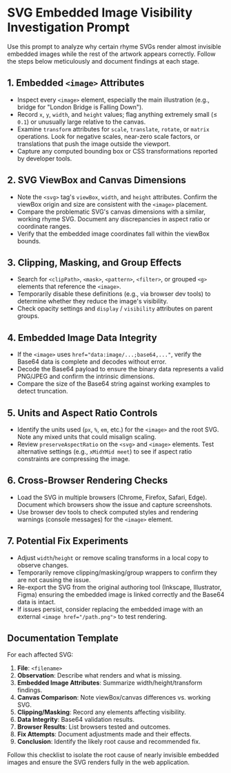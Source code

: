 # SVG Embedded Image Visibility Investigation Prompt

Use this prompt to analyze why certain rhyme SVGs render almost invisible embedded images while the rest of the artwork appears correctly. Follow the steps below meticulously and document findings at each stage.

## 1. Embedded `<image>` Attributes
- Inspect every `<image>` element, especially the main illustration (e.g., bridge for "London Bridge is Falling Down").
- Record `x`, `y`, `width`, and `height` values; flag anything extremely small (≤ `0.1`) or unusually large relative to the canvas.
- Examine `transform` attributes for `scale`, `translate`, `rotate`, or `matrix` operations. Look for negative scales, near-zero scale factors, or translations that push the image outside the viewport.
- Capture any computed bounding box or CSS transformations reported by developer tools.

## 2. SVG ViewBox and Canvas Dimensions
- Note the `<svg>` tag's `viewBox`, `width`, and `height` attributes. Confirm the viewBox origin and size are consistent with the `<image>` placement.
- Compare the problematic SVG's canvas dimensions with a similar, working rhyme SVG. Document any discrepancies in aspect ratio or coordinate ranges.
- Verify that the embedded image coordinates fall within the viewBox bounds.

## 3. Clipping, Masking, and Group Effects
- Search for `<clipPath>`, `<mask>`, `<pattern>`, `<filter>`, or grouped `<g>` elements that reference the `<image>`.
- Temporarily disable these definitions (e.g., via browser dev tools) to determine whether they reduce the image's visibility.
- Check opacity settings and `display` / `visibility` attributes on parent groups.

## 4. Embedded Image Data Integrity
- If the `<image>` uses `href="data:image/...;base64,..."`, verify the Base64 data is complete and decodes without error.
- Decode the Base64 payload to ensure the binary data represents a valid PNG/JPEG and confirm the intrinsic dimensions.
- Compare the size of the Base64 string against working examples to detect truncation.

## 5. Units and Aspect Ratio Controls
- Identify the units used (`px`, `%`, `em`, etc.) for the `<image>` and the root SVG. Note any mixed units that could misalign scaling.
- Review `preserveAspectRatio` on the `<svg>` and `<image>` elements. Test alternative settings (e.g., `xMidYMid meet`) to see if aspect ratio constraints are compressing the image.

## 6. Cross-Browser Rendering Checks
- Load the SVG in multiple browsers (Chrome, Firefox, Safari, Edge). Document which browsers show the issue and capture screenshots.
- Use browser dev tools to check computed styles and rendering warnings (console messages) for the `<image>` element.

## 7. Potential Fix Experiments
- Adjust `width`/`height` or remove scaling transforms in a local copy to observe changes.
- Temporarily remove clipping/masking/group wrappers to confirm they are not causing the issue.
- Re-export the SVG from the original authoring tool (Inkscape, Illustrator, Figma) ensuring the embedded image is linked correctly and the Base64 data is intact.
- If issues persist, consider replacing the embedded image with an external `<image href="/path.png">` to test rendering.

## Documentation Template
For each affected SVG:
1. **File**: `<filename>`
2. **Observation**: Describe what renders and what is missing.
3. **Embedded Image Attributes**: Summarize width/height/transform findings.
4. **Canvas Comparison**: Note viewBox/canvas differences vs. working SVG.
5. **Clipping/Masking**: Record any elements affecting visibility.
6. **Data Integrity**: Base64 validation results.
7. **Browser Results**: List browsers tested and outcomes.
8. **Fix Attempts**: Document adjustments made and their effects.
9. **Conclusion**: Identify the likely root cause and recommended fix.

Follow this checklist to isolate the root cause of nearly invisible embedded images and ensure the SVG renders fully in the web application.
